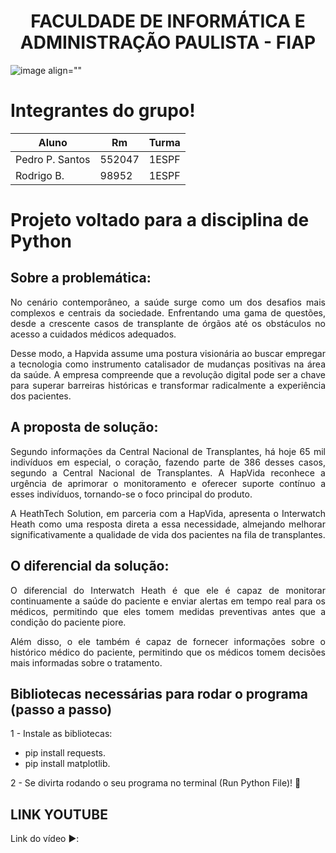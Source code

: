 <h1 align="center">FACULDADE DE INFORMÁTICA E ADMINISTRAÇÃO PAULISTA - FIAP</h1>

![image align=""](https://github.com/PedrodosSantos37/Readme-python/assets/127102850/f8fd7a2a-ab85-49de-93e4-9fb5917dc879)

# Integrantes do grupo!

|       Aluno       |     Rm     |   Turma   |
| ----------------- | ---------- | --------- |
| Pedro P. Santos   |   552047   |   1ESPF   |
| Rodrigo B.        |   98952    |   1ESPF   |

# Projeto voltado para a disciplina de Python

## Sobre a problemática:

<p align='justify'>No cenário contemporâneo, a saúde surge como um dos desafios mais complexos e centrais da sociedade. Enfrentando uma gama de questões, desde a crescente casos de transplante de órgãos até os obstáculos no acesso a cuidados médicos adequados.</p>

<p align='justify'>Desse modo, a Hapvida assume uma postura visionária ao buscar empregar a tecnologia como instrumento catalisador de mudanças positivas na área da saúde. A empresa compreende que a revolução digital pode ser a chave para superar barreiras históricas e transformar radicalmente a experiência dos pacientes.</p>

## A proposta de solução:

<p align='justify'>Segundo informações da Central Nacional de Transplantes, há hoje 65 mil indivíduos em especial, o coração, fazendo parte de 386 desses casos, segundo a Central Nacional de Transplantes. A HapVida reconhece a urgência de aprimorar o monitoramento e oferecer suporte contínuo a esses indivíduos, tornando-se o foco principal do produto.</p> 

<p align='justify'>A HeathTech Solution, em parceria com a HapVida, apresenta o Interwatch Heath como uma resposta direta a essa necessidade, almejando melhorar significativamente a qualidade de vida dos pacientes na fila de transplantes.</p>

## O diferencial da solução:

<p align='justify'>O diferencial do Interwatch Heath é que ele é capaz de monitorar continuamente a saúde do paciente e enviar alertas em tempo real para os médicos, permitindo que eles tomem medidas preventivas antes que a condição do paciente piore.</p> 

<p align='justify'>Além disso, o ele também é capaz de fornecer informações sobre o histórico médico do paciente, permitindo que os médicos tomem decisões mais informadas sobre o tratamento.</p>

## Bibliotecas necessárias para rodar o programa (passo a passo)

1 - Instale as bibliotecas:
- pip install requests.
- pip install matplotlib.
  
2 - Se divirta rodando o seu programa no terminal (Run Python File)! 🚀 

## LINK YOUTUBE
Link do vídeo ▶️:
